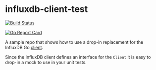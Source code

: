 # influxdb-client-test

[![Build Status](https://travis-ci.org/pmenglund/influxdb-client-test.svg?branch=master)](https://travis-ci.org/pmenglund/influxdb-client-test)

[![Go Report Card](https://goreportcard.com/badge/github.com/pmenglund/influxdb-client-test)](https://goreportcard.com/report/github.com/pmenglund/influxdb-client-test)

A sample repo that shows how to use a drop-in replacement for the InfluxDB Go [client](https://godoc.org/github.com/influxdata/influxdb/client/v2#Client).

Since the InfluxDB client defines an interface for the `Client` it is easy to drop-in a mock to use in your unit tests.
